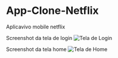 # App-Clone-Netflix
Aplicavivo mobile netflix

Screenshot da tela de login
![Tela de Login](https://user-images.githubusercontent.com/105009963/189507163-444123ba-2df5-474f-977c-f702882e2e6d.png)

Screenshot da tela home
![Tela de Home](https://user-images.githubusercontent.com/105009963/189507165-8bc15592-ae59-4fe9-9554-76e029a6448f.png)